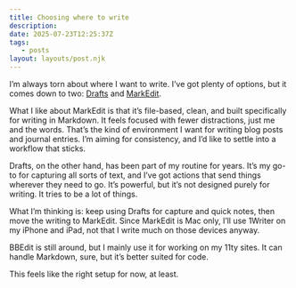 ```yaml
---
title: Choosing where to write
description:
date: 2025-07-23T12:25:37Z
tags:
   - posts
layout: layouts/post.njk
---
```


I’m always torn about where I want to write. I’ve got plenty of options, but it comes down to two: [Drafts](https://getdrafts.com) and [MarkEdit](https://github.com/MarkEdit-app/MarkEdit).

What I like about MarkEdit is that it’s file-based, clean, and built specifically for writing in Markdown. It feels focused with fewer distractions, just me and the words. That’s the kind of environment I want for writing blog posts and journal entries. I’m aiming for consistency, and I’d like to settle into a workflow that sticks.

Drafts, on the other hand, has been part of my routine for years. It’s my go-to for capturing all sorts of text, and I’ve got actions that send things wherever they need to go. It’s powerful, but it’s not designed purely for writing. It tries to be a lot of things.

What I’m thinking is: keep using Drafts for capture and quick notes, then move the writing to MarkEdit. Since MarkEdit is Mac only, I’ll use 1Writer on my iPhone and iPad, not that I write much on those devices anyway.

BBEdit is still around, but I mainly use it for working on my 11ty sites. It can handle Markdown, sure, but it’s better suited for code.

This feels like the right setup for now, at least.